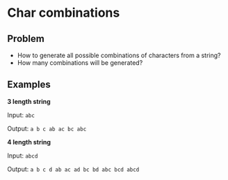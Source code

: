 # Char combinations

## Problem

* How to generate all possible combinations of characters from a string? 
* How many combinations will be generated?


## Examples

**3 length string**

Input: `abc`

Output: `a b c ab ac bc abc`

**4 length string**

Input: `abcd`

Output: `a b c d ab ac ad bc bd abc bcd abcd`
